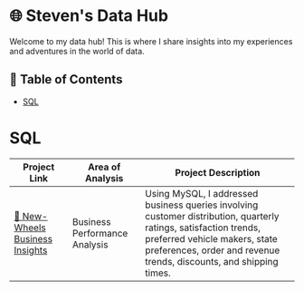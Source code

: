# 🌐 Steven's Data Hub

Welcome to my data hub! This is where I share insights into my experiences and adventures in the world of data. 

## 📖 Table of Contents
- [SQL](#sql)
  
# SQL

| Project Link | Area of Analysis | Project Description |
|---|---|---|
| [🚙 New-Wheels Business Insights](https://github.com/stevenhoang713/SQL/blob/51618c28d50c2389b493a2ced45d0abc0aecfdba/Business%20Performance%20Analysis%20Case%20Study) | Business Performance Analysis | Using MySQL, I addressed business queries involving customer distribution, quarterly ratings, satisfaction trends, preferred vehicle makers, state preferences, order and revenue trends, discounts, and shipping times.
